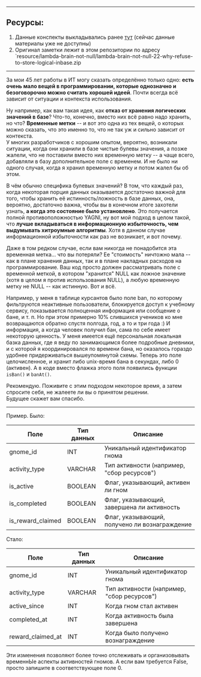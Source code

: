 
---
## Ресурсы:
1. Данные конспекты выкладывались ранее [тут](https://vk.com/lambda_brain_not_null) (сейчас данные материалы уже не доступны)
2. Оригинал заметки лежит в этом репозитории по адресу `resource/lambda-brain-not-null/lambda-brain-not-null-22-why-refuse-to-store-logical-inbase.zip

---

За мои 45 лет работы в ИТ могу сказать определённо только одно: **есть очень мало вещей в программировании, которые однозначно и безоговорочно можно считать хорошей идеей**. Почти всегда всё зависит от ситуации и контекста использования.

Ну например, как вам такая идея, как **отказ от хранения логических значений в базе**? Что-то, конечно, вместо них всё равно надо хранить, но что? **Временные метки** -- и вот это одна из тех вещей, о которых можно сказать, что это именно то, что не так уж и сильно зависит от контекста.  
У многих разработчиков с хорошим опытом, вероятно, возникали ситуации, когда они хранили в базе чистые булевы значения, а позже жалели, что не поставили вместо них временную метку -- а чаще всего, добавляли в базу дополнительное поле с временем. И не было ни одного случая, когда я хранил временную метку и потом жалел бы об этом.

В чём обычно специфика булевых значений? В том, что каждый раз, когда некоторая порция данных оказывается достаточно важной для того, чтобы хранить её истинность/ложность в базе данных, она, вероятно, достаточно важна, чтобы вы в конечном итоге захотели узнать, **а когда это состояние было установлено**. Это получается полной противоположностью YAGNI, ну вот мой подход в целом такой, что **лучше вкладываться в информационную избыточность, чем выдумывать хитроумные алгоритмы**. Хотя в данном случае информационной избыточности как раз не возникает, и вот почему.

Даже в том редком случае, если вам никогда не понадобится эта временная метка... что вы потеряли? Ее "стоимость" ничтожно мала -- как в плане хранения данных, так и в плане накладных расходов на программирование. Ваш код просто должен рассматривать поле с временной меткой, в котором "хранится" NULL как ложное значение (хотя в целом я против использования NULL), а любую временную метку не NULL -- как истинную. Вот и всё.

Например, у меня в таблице курсантов было поле ban, по которому фильтруются неактивные пользователи, блокируется доступ к учебному сервису, показывается полноценная информация или сообщение о бане, и т. п. Но при этом примерно 10% слившихся учеников ко мне возвращаются обратно спустя полгода, год, а то и три года :) И информация, а когда человек получил бан, сама по себе имеет некоторую ценность. У меня имеется ещё персональная локальная базка данных, где я веду по занимающимся более подробные дневники, и с которой я координировался по времени бана, но оказалось гораздо удобнее придерживаться вышеупомянутой схемы. Теперь это поле целочисленное, и хранит либо unix-время бана в секундах, либо 0 (активен). А в коде вместо флажка этого поля появились функции `isBan()` и `banAt()`.

Рекомендую. Поживите с этим подходом некоторое время, а затем спросите себя, не жалеете ли вы о принятом решении.  
Будущее скажет вам спасибо.

---

Пример. Было:

| Поле               | Тип данных | Описание                                       |
|--------------------|------------|------------------------------------------------| 
| gnome_id           | INT        | Уникальный идентификатор гнома                 |
| activity_type      | VARCHAR    | Тип активности (например, "сбор ресурсов")     |
| is_active          | BOOLEAN    | Флаг, указывающий, активен ли гном             |
| is_completed       | BOOLEAN    | Флаг, указывающий, завершена ли активность     |
| is_reward_claimed  | BOOLEAN    | Флаг, указывающий, получено ли вознаграждение  |

Стало:

| Поле               | Тип данных | Описание                                     |
|--------------------|------------|----------------------------------------------|
| gnome_id           | INT        | Уникальный идентификатор гнома               |
| activity_type      | VARCHAR    | Тип активности (например, "сбор ресурсов")   |
| active_since       | INT        | Когда гном стал активен                      |
| completed_at       | INT        | Когда активность была завершена              |
| reward_claimed_at  | INT        | Когда было получено вознаграждение           |

Эти изменения позволяют более точно отслеживать и организовывать временнЫе аспекты активностей гномов. А если вам требуется False, просто запишите в соответствующее поле 0.